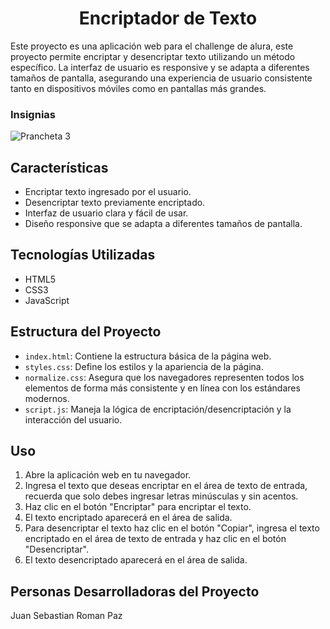 <h1 align="center">Encriptador de Texto</h1>

Este proyecto es una aplicación web para el challenge de alura, este proyecto permite encriptar y desencriptar texto utilizando un método específico. La interfaz de usuario es responsive y se adapta a diferentes tamaños de pantalla, asegurando una experiencia de usuario consistente tanto en dispositivos móviles como en pantallas más grandes.

<h3>Insignias</h3>

![Prancheta 3](https://github.com/sebasroman2/encriptador-de-texto/assets/66809193/59abdde0-cb90-4348-a423-38fa3d702fa7)

<h2>Características</h2> 

- Encriptar texto ingresado por el usuario.
- Desencriptar texto previamente encriptado.
- Interfaz de usuario clara y fácil de usar.
- Diseño responsive que se adapta a diferentes tamaños de pantalla.

<h2>Tecnologías Utilizadas</h2>

- HTML5
- CSS3
- JavaScript

<h2>Estructura del Proyecto</h2>

- `index.html`: Contiene la estructura básica de la página web.
- `styles.css`: Define los estilos y la apariencia de la página.
- `normalize.css`: Asegura que los navegadores representen todos los elementos de forma más consistente y en línea con los estándares modernos.
- `script.js`: Maneja la lógica de encriptación/desencriptación y la interacción del usuario.

<h2>Uso</h2>

1. Abre la aplicación web en tu navegador.
2. Ingresa el texto que deseas encriptar en el área de texto de entrada, recuerda que solo debes ingresar letras minúsculas y sin acentos.
3. Haz clic en el botón "Encriptar" para encriptar el texto.
4. El texto encriptado aparecerá en el área de salida.
5. Para desencriptar el texto haz clic en el botón "Copiar", ingresa el texto encriptado en el área de texto de entrada y haz clic en el botón "Desencriptar".
6. El texto desencriptado aparecerá en el área de salida.

<h2>Personas Desarrolladoras del Proyecto</h2>

Juan Sebastian Roman Paz
